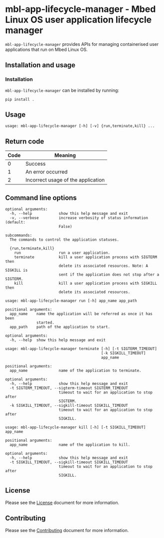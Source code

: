# mbl-app-lifecycle-manager - Mbed Linux OS user application lifecycle manager

`mbl-app-lifecycle-manager` provides APIs for managing containerised user applications that run on Mbed Linux OS.

## Installation and usage

### Installation

`mbl-app-lifecycle-manager` can be installed by running:

```
pip install .
```

## Usage

```
usage: mbl-app-lifecycle-manager [-h] [-v] {run,terminate,kill} ...
```

## Return code

| Code | Meaning                                           |
|------|---------------------------------------------------|
| 0    | Success                                           |
| 1    | An error occurred                                 |
| 2    | Incorrect usage of the application                |

## Command line options

```
optional arguments:
  -h, --help            show this help message and exit
  -v, --verbose         increase verbosity of status information (default:
                        False)

subcommands:
  The commands to control the application statuses.

  {run,terminate,kill}
    run                 run a user application.
    terminate           kill a user application process with SIGTERM then
                        delete its associated resources. Note: A SIGKILL is
                        sent if the application does not stop after a SIGTERM.
    kill                kill a user application process with SIGKILL then
                        delete its associated resources.
```

```
usage: mbl-app-lifecycle-manager run [-h] app_name app_path

positional arguments:
  app_name    name the application will be referred as once it has been
              started.
  app_path    path of the application to start.

optional arguments:
  -h, --help  show this help message and exit
```

```
usage: mbl-app-lifecycle-manager terminate [-h] [-t SIGTERM_TIMEOUT]
                                           [-k SIGKILL_TIMEOUT]
                                           app_name

positional arguments:
  app_name              name of the application to terminate.

optional arguments:
  -h, --help            show this help message and exit
  -t SIGTERM_TIMEOUT, --sigterm-timeout SIGTERM_TIMEOUT
                        timeout to wait for an application to stop after
                        SIGTERM.
  -k SIGKILL_TIMEOUT, --sigkill-timeout SIGKILL_TIMEOUT
                        timeout to wait for an application to stop after
                        SIGKILL.
```

```
usage: mbl-app-lifecycle-manager kill [-h] [-t SIGKILL_TIMEOUT] app_name

positional arguments:
  app_name              name of the application to kill.

optional arguments:
  -h, --help            show this help message and exit
  -t SIGKILL_TIMEOUT, --sigkill-timeout SIGKILL_TIMEOUT
                        timeout to wait for an application to stop after
                        SIGKILL.
```

## License

Please see the [License][mbl-license] document for more information.


## Contributing

Please see the [Contributing][mbl-contributing] document for more information.


[mbl-license]: ../LICENSE.md
[mbl-contributing]: ../CONTRIBUTING.md

